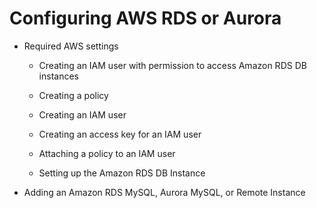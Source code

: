 # Configuring AWS RDS or Aurora


* Required AWS settings


    * Creating an IAM user with permission to access Amazon RDS DB instances


    * Creating a policy


    * Creating an IAM user


    * Creating an access key for an IAM user


    * Attaching a policy to an IAM user


    * Setting up the Amazon RDS DB Instance


* Adding an Amazon RDS MySQL, Aurora MySQL, or Remote Instance
